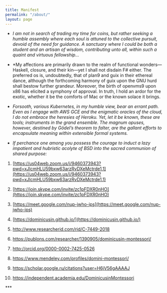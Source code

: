 ```yaml
---
title: Manifest
permalink: "/about/"
layout: page
---
```


* *I am not in search of trading my time for coins, but rather seeking a humble assembly where each soul is attuned to the collective pursuit, devoid of the need for guidance. A sanctuary where I could be both a student and an artisan of wisdom, contributing unto all, within such a quaint and virtuous fellowship…*

* *My affections are primarily drawn to the realm of functional wonders—Haskell, closure, and their kin—yet I shall not disdain F# either. The preferred os is, undoubtedly, that of plan9 and guix in their ethereal dance, although the forthcoming harmony of guix upon the GNU hurd shall bestow further grandeur. Moreover, the birth of openvms9 upon x86 has elicited a symphony of approval. In truth, I hold an ardor for the exotic, whether it be the comforts of Mac or the known solace it brings.

* *Forsooth, various Kubernetes, in my humble view, bear an errant path. Even as I engage with AWS GCE and the enigmatic oracles of the cloud, I do not embrace the heresies of Heroku. Yet, let it be known, these are tools; instruments in the grand ensemble. The magnum opuses, however, destined by Gödel’s theorem to falter, are the gallant efforts to encapsulate meaning within extensible formal systems.*

* *If perchance one among you possess the courage to induct a lazy impatient and hubristic acolyte of BSD into the sacred communion of shared purpose:*

 1. [https://us04web.zoom.us/j/9460373943?pwd=xJlcmHLU59bxw63arzRvDXeMctrde1.1](https://us04web.zoom.us/j/9460373943?pwd=xJlcmHLU59bxw63arzRvDXeMctrde1.1)

 2. [https://join.skype.com/invite/zc1pFDXR0nHO](https://join.skype.com/invite/zc1pFDXR0nHO)

 3. [https://meet.google.com/nup-jwho-ips](https://meet.google.com/nup-jwho-ips)

 4. [https://dominicusin.github.io/](https://dominicusin.github.io/)

 5. http://www.researcherid.com/rid/C-7449-2018

 6. https://publons.com/researcher/1390905/dominicusin-montessori/

 7. http://orcid.org/0000-0002-7425-0526

 8. https://www.mendeley.com/profiles/domini-montessori/

 9. https://scholar.google.ru/citations?user=H6jV56gAAAAJ

10. https://independent.academia.edu/DominicusinMontessori

\*\*\*